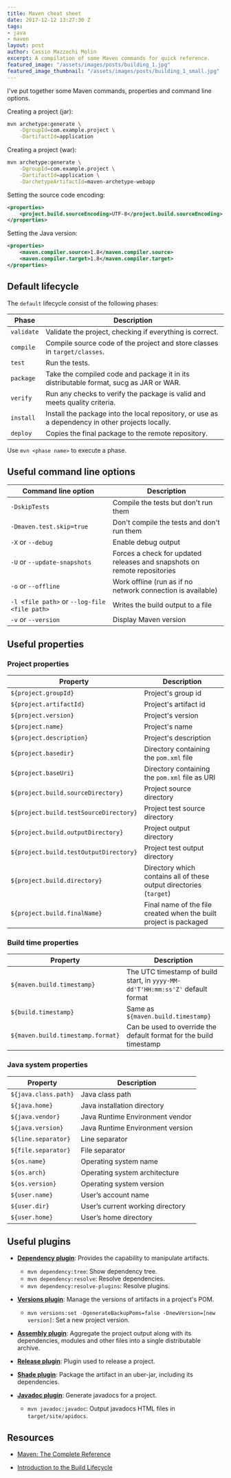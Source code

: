 ```yaml
---
title: Maven cheat sheet
date: 2017-12-12 13:27:30 Z
tags:
- java
- maven
layout: post
author: Cassio Mazzochi Molin
excerpt: A compilation of some Maven commands for quick reference.
featured_image: "/assets/images/posts/building_1.jpg"
featured_image_thumbnail: "/assets/images/posts/building_1_small.jpg"
---
```


I've put together some Maven commands, properties and command line options.

Creating a project (jar):

```bash
mvn archetype:generate \
    -DgroupId=com.example.project \
    -DartifactId=application
```

Creating a project (war):

```bash
mvn archetype:generate \
    -DgroupId=com.example.project \
    -DartifactId=application \
    -DarchetypeArtifactId=maven-archetype-webapp
```

Setting the source code encoding:

```xml
<properties>
    <project.build.sourceEncoding>UTF-8</project.build.sourceEncoding>
</properties>
```

Setting the Java version:

```xml
<properties>
    <maven.compiler.source>1.8</maven.compiler.source>
    <maven.compiler.target>1.8</maven.compiler.target>
</properties>
```

## Default lifecycle

The `default` lifecycle consist of the following phases:

| Phase      | Description                                                                                      |
| ---------- | ------------------------------------------------------------------------------------------------ |
| `validate` | Validate the project, checking if everything is correct.                                         |
| `compile`  | Compile source code of the project and store classes in `target/classes`.                        |
| `test`     | Run the tests.                                                                                   |
| `package`  | Take the compiled code and package it in its distributable format, sucg as JAR or WAR.           |
| `verify`   | Run any checks to verify the package is valid and meets quality criteria.                        |
| `install`  | Install the package into the local repository, or use as a dependency in other projects locally. |
| `deploy`   | Copies the final package to the remote repository.                                               |

Use `mvn <phase name>` to execute a phase.

## Useful command line options

| Command line option                          | Description                                                              |
| -------------------------------------------- | ------------------------------------------------------------------------ |
| `-DskipTests`                                | Compile the tests but don't run them                                     |
| `-Dmaven.test.skip=true`                     | Don't compile the tests and don't run them                               |
| `-X` or `--debug`                            | Enable debug output                                                      |
| `-U` or `--update-snapshots`                 | Forces a check for updated releases and snapshots on remote repositories |
| `-o` or `--offline`                          | Work offline (run as if no network connection is available)              |
| `-l <file path>` or `--log-file <file path>` | Writes the build output to a file                                        |
| `-v` or `--version`                          | Display Maven version                                                    |

## Useful properties

### Project properties

| Property                               | Description                                                         |
| -------------------------------------- | ------------------------------------------------------------------- |
| `${project.groupId}`                   | Project's group id                                                  |
| `${project.artifactId}`                | Project's artifact id                                               |
| `${project.version}`                   | Project's version                                                   |
| `${project.name}`                      | Project's name                                                      |
| `${project.description}`               | Project's description                                               |
| `${project.basedir}`                   | Directory containing the `pom.xml` file                             |
| `${project.baseUri}`                   | Directory containing the `pom.xml` file as URI                      |
| `${project.build.sourceDirectory}`     | Project source directory                                            |
| `${project.build.testSourceDirectory}` | Project test source directory                                       |
| `${project.build.outputDirectory}`     | Project output directory                                            |
| `${project.build.testOutputDirectory}` | Project test output directory                                       |
| `${project.build.directory}`           | Directory which contains all of these output directories (`target`) |
| `${project.build.finalName}`           | Final name of the file created when the built project is packaged   |

### Build time properties

| Property                          | Description                                                                    |
| --------------------------------- | ------------------------------------------------------------------------------ |
| `${maven.build.timestamp}`        | The UTC timestamp of build start, in `yyyy-MM-dd'T'HH:mm:ss'Z'` default format |
| `${build.timestamp}`              | Same as `${maven.build.timestamp}`                                             |
| `${maven.build.timestamp.format}` | Can be used to override the default format for the build timestamp             |

### Java system properties

| Property             | Description                      |
| -------------------- | -------------------------------- |
| `${java.class.path}` | Java class path                  |
| `${java.home}`       | Java installation directory      |
| `${java.vendor}`     | Java Runtime Environment vendor  |
| `${java.version}`    | Java Runtime Environment version |
| `${line.separator}`  | Line separator                   |
| `${file.separator}`  | File separator                   |
| `${os.name}`         | Operating system name            |
| `${os.arch}`         | Operating system architecture    |
| `${os.version}`      | Operating system version         |
| `${user.name}`       | User’s account name              |
| `${user.dir}`        | User’s current working directory |
| `${user.home}`       | User’s home directory            |

## Useful plugins

- [**Dependency plugin**][Dependency plugin]: Provides the capability to manipulate artifacts.
  - `mvn dependency:tree`: Show dependency tree.
  - `mvn dependency:resolve`: Resolve dependencies.
  - `mvn dependency:resolve-plugins`: Resolve plugins.

- [**Versions plugin**][Versions plugin]: Manage the versions of artifacts in a project's POM.
  - `mvn versions:set -DgenerateBackupPoms=false -DnewVersion=[new version]`: Set a new project version.

- [**Assembly plugin**][Assembly plugin]: Aggregate the project output along with its dependencies, modules and other files into a single distributable archive.

- [**Release plugin**][Release plugin]: Plugin used to release a project.

- [**Shade plugin**][Shade plugin]: Package the artifact in an uber-jar, including its dependencies.

- [**Javadoc plugin**][Javadoc plugin]: Generate javadocs for a project.
  - `mvn javadoc:javadoc`: Output javadocs HTML files in `target/site/apidocs`.

## Resources

- [Maven: The Complete Reference][Maven: The Complete Reference]
- [Introduction to the Build Lifecycle][Lifecycle]


  [Lifecycle]: https://maven.apache.org/guides/introduction/introduction-to-the-lifecycle.html
  [Versions plugin]: http://www.mojohaus.org/versions-maven-plugin/
  [Dependency plugin]: http://maven.apache.org/plugins/maven-dependency-plugin/
  [Release plugin]: http://maven.apache.org/maven-release/maven-release-plugin/
  [Shade plugin]: https://maven.apache.org/plugins/maven-shade-plugin/
  [Javadoc plugin]: http://maven.apache.org/plugins/maven-javadoc-plugin/
  [Assembly plugin]: http://maven.apache.org/plugins/maven-assembly-plugin/
  [Maven: The Complete Reference]: http://books.sonatype.com/mvnref-book/reference/index.html